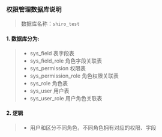 ### 权限管理数据库说明
> 数据库名称：`shiro_test`

#### 1. 数据库分为:
> * sys_field            表字段表
> * sys_field_role       角色字段关联表
> * sys_permission       权限表
> * sys_permission_role  角色权限关联表
> * sys_role             角色表
> * sys_user             用户表
> * sys_user_role        用户角色关联表

#### 2. 逻辑
> * 用户和区分不同角色，不同角色拥有对应的权限、字段


